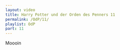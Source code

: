 ```yaml
---
layout: video
title: Harry Potter und der Orden des Penners 11
permalink: /OdP/11/
playlist: OdP
part: 11
---
```

Moooin
